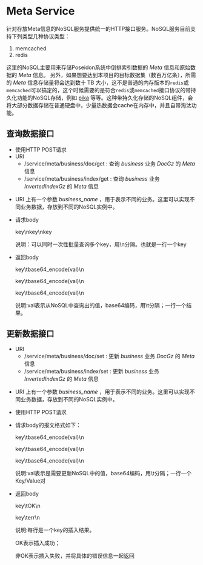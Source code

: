 # Meta Service

针对存放Meta信息的NoSQL服务提供统一的HTTP接口服务。NoSQL服务目前支持下列类型几种协议类型：

1. memcached
2. redis

这里的NoSQL主要用来存储Poseidon系统中倒排索引数据的 *Meta* 信息和原始数据的 *Meta* 信息。
另外，如果想要达到本项目的目标数据集（数百万亿条），所需的 *Meta* 信息存储量将会达到数十 TB 大小，这不是普通的内存版本的`redis`或`memcached`可以搞定的，这个时候需要的是符合`redis`或`memcached`接口协议的带持久化功能的NoSQL存储，例如 [pika] 等等。这种带持久化存储的NoSQL组件，会将大部分数据存储在普通硬盘中，少量热数据会cache在内存中，并且自带淘汰功能。

## 查询数据接口

* 使用HTTP POST请求
* URI
    * /service/meta/business/doc/get : 查询 *business* 业务 *DocGz* 的 *Meta* 信息
    * /service/meta/business/index/get :  查询 *business* 业务 *InvertedIndexGz* 的 *Meta* 信息 
- URI 上有一个参数 *business_name* ，用于表示不同的业务。这里可以实现不同业务数据，存放到不同的NoSQL实例中。
- 请求body

  key\nkey\nkey

  说明：可以同时一次性批量查询多个key，用\n分隔。也就是一行一个key

- 返回body

  key\tbase64_encode(val)\n
  
  key\tbase64_encode(val)\n
  
  key\tbase64_encode(val)\n
  
  说明:val表示从NoSQL中查询出的值，base64编码，用\t分隔；一行一个结果。

## 更新数据接口

* URI
    * /service/meta/business/doc/set : 更新 *business* 业务 *DocGz* 的 *Meta* 信息
    * /service/meta/business/index/set :  更新 *business* 业务 *InvertedIndexGz* 的 *Meta* 信息 
- URI 上有一个参数 *business_name* ，用于表示不同的业务。这里可以实现不同业务数据，存放到不同的NoSQL实例中。
- 使用HTTP POST请求
- 请求body的报文格式如下：

  key\tbase64_encode(val)\n

  key\tbase64_encode(val)\n

  key\tbase64_encode(val)\n

  说明:val表示是需要更新NoSQL中的值，base64编码，用\t分隔；一行一个Key/Value对

- 返回body

  key\tOK\n
  
  key\terr\n
  
  说明:每行是一个key的插入结果。
  
  OK表示插入成功；
  
  非OK表示插入失败，并将具体的错误信息一起返回
  

[pika]:https://github.com/Qihoo360/pika
